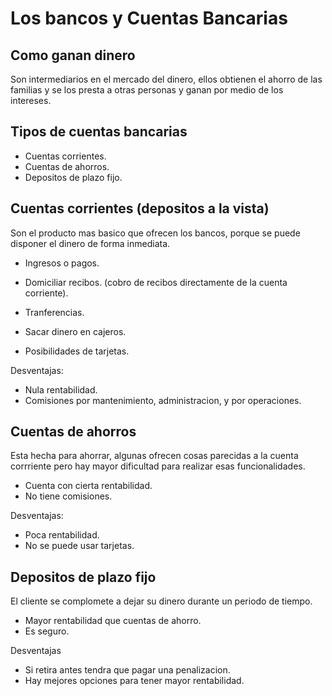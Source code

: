 # Los bancos y Cuentas Bancarias

## Como ganan dinero

Son intermediarios en el mercado del dinero, ellos obtienen el ahorro 
de las familias y se los presta a otras personas y ganan por medio de 
los intereses.

## Tipos de cuentas bancarias

* Cuentas corrientes.
* Cuentas de ahorros.
* Depositos de plazo fijo.

## Cuentas corrientes (depositos a la vista)

Son el producto mas basico que ofrecen los bancos, porque se puede 
disponer el dinero de forma inmediata.

* Ingresos o pagos.

* Domiciliar recibos. (cobro de recibos directamente de la cuenta 
corriente).

* Tranferencias.
* Sacar dinero en cajeros.
* Posibilidades de tarjetas.

Desventajas:
* Nula rentabilidad.
* Comisiones por mantenimiento, administracion, y por operaciones.

## Cuentas de ahorros

Esta hecha para ahorrar, algunas ofrecen cosas parecidas a la cuenta 
corrriente pero hay mayor dificultad para realizar esas 
funcionalidades.

* Cuenta con cierta rentabilidad.
* No tiene comisiones.

Desventajas:
* Poca rentabilidad.
* No se puede usar tarjetas.

## Depositos de plazo fijo

El cliente se complomete a dejar su dinero durante un periodo de 
tiempo.

* Mayor rentabilidad que cuentas de ahorro.
* Es seguro.

Desventajas
* Si retira antes tendra que pagar una penalizacion.
* Hay mejores opciones para tener mayor rentabilidad.
